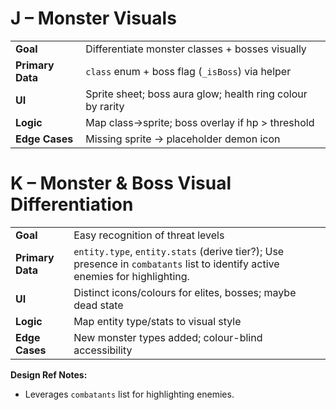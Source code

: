 # J – Monster Visuals

|  |  |
|---|---|
| **Goal** | Differentiate monster classes + bosses visually |
| **Primary Data** | `class` enum + boss flag (`_isBoss`) via helper |
| **UI** | Sprite sheet; boss aura glow; health ring colour by rarity |
| **Logic** | Map class→sprite; boss overlay if hp > threshold |
| **Edge Cases** | Missing sprite → placeholder demon icon |

# K – Monster & Boss Visual Differentiation

|  |  |
|---|---|
| **Goal** | Easy recognition of threat levels |
| **Primary Data** | `entity.type`, `entity.stats` (derive tier?); Use presence in `combatants` list to identify active enemies for highlighting. |
| **UI** | Distinct icons/colours for elites, bosses; maybe dead state |
| **Logic** | Map entity type/stats to visual style |
| **Edge Cases** | New monster types added; colour-blind accessibility |

**Design Ref Notes:**
*   Leverages `combatants` list for highlighting enemies.
